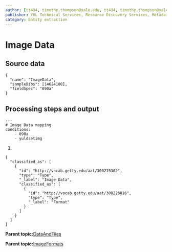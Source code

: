 ```yaml
---
author: [tt434, timothy.thompson@yale.edu, tt434, timothy.thompson@yale.edu, timothy.thompson@yale.edu]
publisher: YUL Technical Services, Resource Discovery Services, Metadata Services Unit
category: Entity extraction
---
```


# Image Data

## Source data

```
{
  "name": "ImageData",
  "sampleBibs": [14624188],
  "fieldSpec": "090a"
}
```

## Processing steps and output

```
---
# Image Data mapping
conditions:
    - 090a
    - yuldsetimg
```

1.  
```
{
  "classified_as": [
    {
      "id": "http://vocab.getty.edu/aat/300215302",
      "type": "Type",
      "_label": "Image Data",
      "classified_as": [
        {
          "id": "http://vocab.getty.edu/aat/300226816",
          "type": "Type",
          "_label": "Format"
        }
      ]
    }
  ]    		
}
```

**Parent topic:**[DataAndFiles](../../concepts/supertypes/dataandfiles.md)

**Parent topic:**[ImageFormats](../../concepts/supertypes/imageformats.md)

